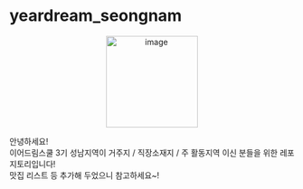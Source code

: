 # yeardream_seongnam

<p align='center'>
  <img width="162" alt="image" src="https://github.com/jasonheesanglee/yeardream_seongnam/assets/123557477/03cb85cb-ea80-4f3b-aaa2-096342eb9ca1">
</p>

안녕하세요! <br>
이어드림스쿨 3기 성남지역이 거주지 / 직장소재지 / 주 활동지역 이신 분들을 위한 레포지토리입니다! <br>
맛집 리스트 등 추가해 두었으니 참고하세요~!
